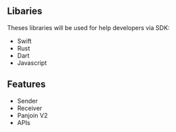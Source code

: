 ## Libaries

Theses libraries will be used for help developers via SDK:

- Swift
- Rust
- Dart
- Javascript

## Features

- Sender
- Receiver
- Panjoin V2
- APIs
